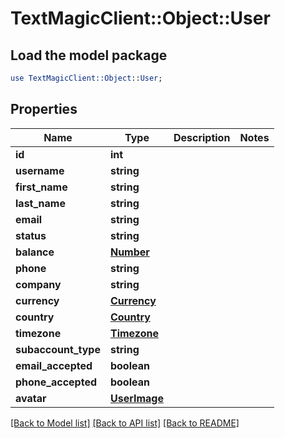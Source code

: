 # TextMagicClient::Object::User

## Load the model package
```perl
use TextMagicClient::Object::User;
```

## Properties
Name | Type | Description | Notes
------------ | ------------- | ------------- | -------------
**id** | **int** |  | 
**username** | **string** |  | 
**first_name** | **string** |  | 
**last_name** | **string** |  | 
**email** | **string** |  | 
**status** | **string** |  | 
**balance** | [**Number**](Number.md) |  | 
**phone** | **string** |  | 
**company** | **string** |  | 
**currency** | [**Currency**](Currency.md) |  | 
**country** | [**Country**](Country.md) |  | 
**timezone** | [**Timezone**](Timezone.md) |  | 
**subaccount_type** | **string** |  | 
**email_accepted** | **boolean** |  | 
**phone_accepted** | **boolean** |  | 
**avatar** | [**UserImage**](UserImage.md) |  | 

[[Back to Model list]](../README.md#documentation-for-models) [[Back to API list]](../README.md#documentation-for-api-endpoints) [[Back to README]](../README.md)



